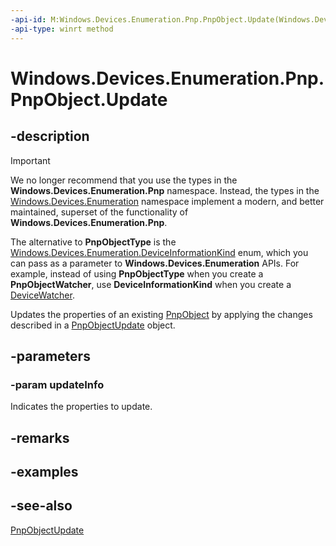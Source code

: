 ```yaml
---
-api-id: M:Windows.Devices.Enumeration.Pnp.PnpObject.Update(Windows.Devices.Enumeration.Pnp.PnpObjectUpdate)
-api-type: winrt method
---
```


<!-- Method syntax
public void Update(Windows.Devices.Enumeration.Pnp.PnpObjectUpdate updateInfo)
-->

# Windows.Devices.Enumeration.Pnp.PnpObject.Update

## -description

> [!IMPORTANT]
> We no longer recommend that you use the types in the **Windows.Devices.Enumeration.Pnp** namespace. Instead, the types in the [Windows.Devices.Enumeration](/uwp/api/windows.devices.enumeration) namespace implement a modern, and better maintained, superset of the functionality of **Windows.Devices.Enumeration.Pnp**.
>
> The alternative to **PnpObjectType** is the [Windows.Devices.Enumeration.DeviceInformationKind](/uwp/api/windows.devices.enumeration.deviceinformationkind) enum, which you can pass as a parameter to **Windows.Devices.Enumeration** APIs. For example, instead of using **PnpObjectType** when you create a **PnpObjectWatcher**, use **DeviceInformationKind** when you create a [DeviceWatcher](/uwp/api/windows.devices.enumeration.devicewatcher).

Updates the properties of an existing [PnpObject](pnpobject.md) by applying the changes described in a [PnpObjectUpdate](pnpobjectupdate.md) object.

## -parameters
### -param updateInfo
Indicates the properties to update.

## -remarks

## -examples

## -see-also
[PnpObjectUpdate](pnpobjectupdate.md)